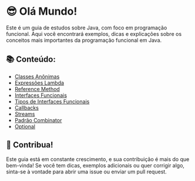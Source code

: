 # 😎 Olá Mundo!

Este é um guia de estudos sobre Java, com foco em programação funcional. Aqui você encontrará exemplos, dicas e explicações sobre os conceitos mais importantes da programação funcional em Java.

## 📚 Conteúdo:

- [Classes Anônimas](./src/main/resources/docs/Classe-Anônima.md)
- [Expressões Lambda](./src/main/resources/docs/Expressões-Lambda.md)
- [Reference Method](./src/main/resources/docs/Reference-Method.md)
- [Interfaces Funcionais](./src/main/resources/docs/Interfaces-Funcionais.md)
- [Tipos de Interfaces Funcionais](./src/main/resources/docs/Tipos-de-Interfaces-Funcionais.md)
- [Callbacks](./src/main/resources/docs/Callbacks.md)
- [Streams](./src/main/resources/docs/Operações-do-Stream.md)
- [Padrão Combinator](./src/main/resources/docs/Combinator-Pattern.md)
- [Optional](./src/main/resources/docs/Optional.md)

## 🤝 Contribua!

Este guia está em constante crescimento, e sua contribuição é mais do que bem-vinda! Se você tem dicas, exemplos adicionais ou quer corrigir algo, sinta-se à vontade para abrir uma issue ou enviar um pull request. 
